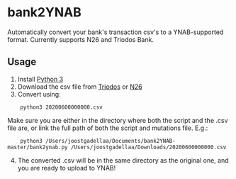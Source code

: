 # bank2YNAB
Automatically convert your bank's transaction csv's to a YNAB-supported format. Currently supports N26 and Triodos Bank.

## Usage

1. Install [Python 3](https://www.python.org/)
2. Download the csv file from [Triodos](https://www.triodos.nl/veelgestelde-vragen/hoe-download-ik-een-overzicht-van-mijn-bij-en-afschrijvingen-in-mijn-boekhoudprogramma?id=126d202a2cba) or [N26](https://support.n26.com/en-de/payments-transfers-and-withdrawals/balance-and-limits/how-to-export-a-list-of-my-transactions)
3. Convert using:
```
    python3 20200600000000.csv
```
Make sure you are either in the directory where both the script and the .csv file are, or link the full path of both the script and mutations file. E.g.:
```
    python3 /Users/joostgadellaa/Documents/bank2YNAB-master/bank2ynab.py /Users/joostgadellaa/Downloads/20200600000000.csv
```

4. The converted .csv will be in the same directory as the original one, and you are ready to upload to YNAB!
